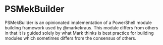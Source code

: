 # PSMekBuilder

PSMekBuilder is an opinionated implementation of a PowerShell module building framework used by @markekraus.
This module differs from others in that it is guided solely by what Mark thinks is best practice for building modules which sometimes differs from the consensus of others.